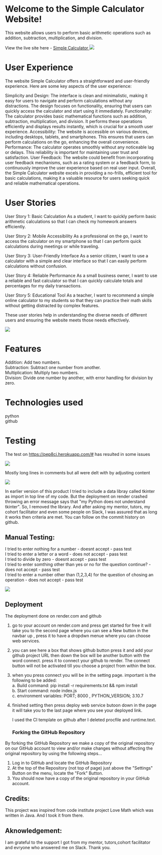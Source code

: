 
# Welcome to the Simple Calculator Website! 
This website allows users to perform basic arithmetic operations such as addition, subtraction, multiplication, and division.

View the live site here - <a href="https://simple-calculator-bj6j.onrender.com" target="_blank"> Simple Calculator </a>
![](media/mockup.PNG)

# User Experience
The website Simple Calculator offers a straightforward and user-friendly experience. Here are some key aspects of the user experience:

Simplicity and Design: The interface is clean and minimalistic, making it easy for users to navigate and perform calculations without any distractions. The design focuses on functionality, ensuring that users can quickly access the calculator and start using it immediately.
Functionality: The calculator provides basic mathematical functions such as addition, subtraction, multiplication, and division. It performs these operations efficiently and displays results instantly, which is crucial for a smooth user experience.
Accessibility: The website is accessible on various devices, including desktops, tablets, and smartphones. This ensures that users can perform calculations on the go, enhancing the overall convenience.
Performance: The calculator operates smoothly without any noticeable lag or delays. This reliability is important for maintaining user trust and satisfaction.
User Feedback: The website could benefit from incorporating user feedback mechanisms, such as a rating system or a feedback form, to continuously improve the user experience based on real user input.
Overall, the Simple Calculator website excels in providing a no-frills, efficient tool for basic calculations, making it a valuable resource for users seeking quick and reliable mathematical operations.

# User Stories
User Story 1: Basic Calculation
As a student, I want to quickly perform basic arithmetic calculations so that I can check my homework answers efficiently.

User Story 2: Mobile Accessibility
As a professional on the go, I want to access the calculator on my smartphone so that I can perform quick calculations during meetings or while traveling.

User Story 3: User-Friendly Interface
As a senior citizen, I want to use a calculator with a simple and clear interface so that I can easily perform calculations without confusion.

User Story 4: Reliable Performance
As a small business owner, I want to use a reliable and fast calculator so that I can quickly calculate totals and percentages for my daily transactions.

User Story 5: Educational Tool
As a teacher, I want to recommend a simple online calculator to my students so that they can practice their math skills without getting distracted by complex features.

These user stories help in understanding the diverse needs of different users and ensuring the website meets those needs effectively.

![](media/mainpage.PNG)

# Features
Addition: Add two numbers.<br>
Subtraction: Subtract one number from another.<br>
Multiplication: Multiply two numbers.<br>
Division: Divide one number by another, with error handling for division by zero.

# Technologies used

python<br>
github<br>

# Testing

The test on https://pep8ci.herokuapp.com/# has resulted in some issues

![](media/test_error.PNG)

Mostly long lines in comments but all were delt with by adjusting content

![](media/after_test.PNG)

In earlier version of this product I tried to include a data libray called tkinter as import in top line of my code. But the deployment on render crashed throwing an error message says that "my Python does not understand tkinter". So, I removed the library. And after asking my mentor, tutors, my cohort facilitator and even some people on Slack, I was assured that as long it works then criteria are met. You can follow on the commit history on github.

## Manual Testing:
I tried to enter nothing for a number   - doesnt accept - pass test<br>
I tried to enter a letter or a word  - does not accept - pass test<br>
I tried to divide by zero - doesnt accept - pass test<br>
I tried to enter somthing other than yes or no for the question continue? - does not accept - pass test<br>
I tried to enter a number other than (1,2,3,4) for the question of chosing an operation - does not accept - pass test<br>

![](media/manual_test.PNG)

## Deployment

The deployment done on render.com and github

1. go to your account on render.com and press get started for free it will take you to the second page where you can see a New button in the navbar up , press it to have a dropdwn menue where you can choose web services.
2. you can see here a box that shows github button press it and add your github project URL then down the box will be another button with the word connect. press it to connect your github to render. The connect button will not be activated till you choose a project from within the box.
3. when you press connect you will be in the setting page. important is the following to be added:
   <br>a. Build command: pip install -r requirements.txt && npm install
   <br>b. Start command: node index.js
   <br>c. environment variables: PORT; 8000 , 
                             PYTHON_VERSION; 3.10.7
4. finished setting then press deploy web service butoon down in the page it will take you to the last page where you see your deployed link.

   I used the CI template on github after I deleted procfile and runtime.text.

   ### Forking the GitHub Repository

By forking the GitHub Repository we make a copy of the original repository on our GitHub account to view and/or make changes without affecting the original repository by using the following steps...

1. Log in to GitHub and locate the GitHub Repository
2. At the top of the Repository (not top of page) just above the "Settings" Button on the menu, locate the "Fork" Button.
3. You should now have a copy of the original repository in your GitHub account.



## Credits: 

This project was inspired from code institute project Love Math which was written in Java. And I took it from there.

## Aknowledgement:

I am grateful to the support I got from my mentor, tutors,cohort facilitator and evryone who answered me on Slack. Thank you.
